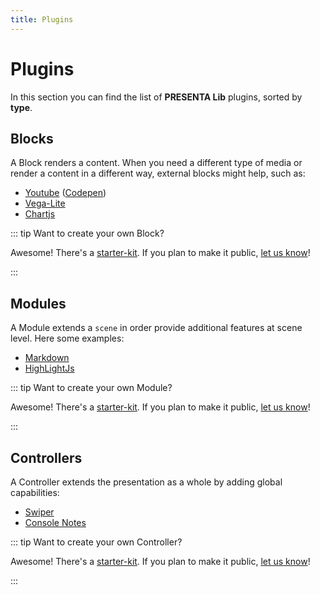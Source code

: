 ```yaml
---
title: Plugins
---
```


# Plugins

In this section you can find the list of **PRESENTA Lib** plugins, sorted by  **type**.

## Blocks

A Block renders a content. When you need a different type of media or render a content in a different way, external blocks might help, such as:

- [Youtube](https://github.com/presenta-software/presenta-block-youtube) ([Codepen](https://codepen.io/abusedmedia/full/abZvYzM)) 
- [Vega-Lite](https://github.com/presenta-software/presenta-block-vegalite)
- [Chartjs](https://github.com/presenta-software/presenta-block-chartjs)

::: tip Want to create your own Block?

Awesome! There's a [starter-kit](https://github.com/presenta-software/presenta-block-starter). If you plan to make it public, [let us know](mailto:support@presenta.cc)!

:::

## Modules

A Module extends a `scene` in order provide additional features at scene level. Here some examples:

- [Markdown](https://github.com/presenta-software/presenta-module-markdown)
- [HighLightJs](https://github.com/presenta-software/presenta-module-highlightjs)

::: tip Want to create your own Module?

Awesome! There's a [starter-kit](https://github.com/presenta-software/presenta-module-starter). If you plan to make it public, [let us know](mailto:support@presenta.cc)!

:::

## Controllers

A Controller extends the presentation as a whole by adding global capabilities:

- [Swiper](https://github.com/presenta-software/presenta-controller-swiper)
- [Console Notes](https://github.com/presenta-software/presenta-controller-console-notes)

::: tip Want to create your own Controller?

Awesome! There's a [starter-kit](https://github.com/presenta-software/presenta-controller-starter). If you plan to make it public, [let us know](mailto:support@presenta.cc)!

:::




